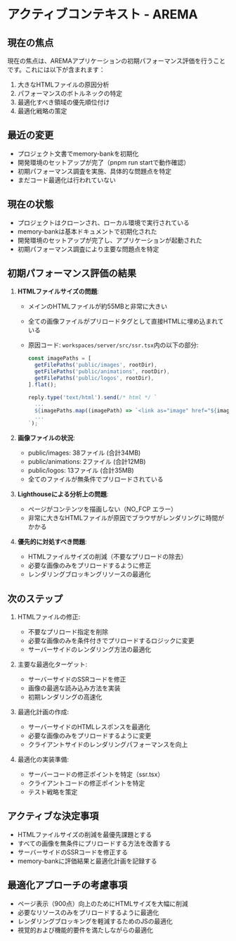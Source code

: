 # アクティブコンテキスト - AREMA

## 現在の焦点

現在の焦点は、AREMAアプリケーションの初期パフォーマンス評価を行うことです。これには以下が含まれます：

1. 大きなHTMLファイルの原因分析
2. パフォーマンスのボトルネックの特定
3. 最適化すべき領域の優先順位付け
4. 最適化戦略の策定

## 最近の変更

- プロジェクト文書でmemory-bankを初期化
- 開発環境のセットアップが完了（pnpm run startで動作確認）
- 初期パフォーマンス調査を実施、具体的な問題点を特定
- まだコード最適化は行われていない

## 現在の状態

- プロジェクトはクローンされ、ローカル環境で実行されている
- memory-bankは基本ドキュメントで初期化された
- 開発環境のセットアップが完了し、アプリケーションが起動された
- 初期パフォーマンス調査により主要な問題点を特定

## 初期パフォーマンス評価の結果

1. **HTMLファイルサイズの問題**:

   - メインのHTMLファイルが約55MBと非常に大きい
   - 全ての画像ファイルがプリロードタグとして直接HTMLに埋め込まれている
   - 原因コード: `workspaces/server/src/ssr.tsx`内の以下の部分:

     ```typescript
     const imagePaths = [
       getFilePaths('public/images', rootDir),
       getFilePaths('public/animations', rootDir),
       getFilePaths('public/logos', rootDir),
     ].flat();

     reply.type('text/html').send(/* html */ `
       ...
       ${imagePaths.map((imagePath) => `<link as="image" href="${imagePath}" rel="preload" />`).join('\n')}
       ...
     `);
     ```

2. **画像ファイルの状況**:

   - public/images: 38ファイル (合計34MB)
   - public/animations: 2ファイル (合計12MB)
   - public/logos: 13ファイル (合計35MB)
   - 全てのファイルが無条件でプリロードされている

3. **Lighthouseによる分析上の問題**:

   - ページがコンテンツを描画しない（NO_FCP エラー）
   - 非常に大きなHTMLファイルが原因でブラウザがレンダリングに時間がかかる

4. **優先的に対処すべき問題**:
   - HTMLファイルサイズの削減（不要なプリロードの除去）
   - 必要な画像のみをプリロードするように修正
   - レンダリングブロッキングリソースの最適化

## 次のステップ

1. HTMLファイルの修正:

   - 不要なプリロード指定を削除
   - 必要な画像のみを条件付きでプリロードするロジックに変更
   - サーバーサイドのレンダリング方法の最適化

2. 主要な最適化ターゲット:

   - サーバーサイドのSSRコードを修正
   - 画像の最適な読み込み方法を実装
   - 初期レンダリングの高速化

3. 最適化計画の作成:

   - サーバーサイドのHTMLレスポンスを最適化
   - 必要な画像のみをプリロードするように変更
   - クライアントサイドのレンダリングパフォーマンスを向上

4. 最適化の実装準備:
   - サーバーコードの修正ポイントを特定（ssr.tsx）
   - クライアントコードの修正ポイントを特定
   - テスト戦略を策定

## アクティブな決定事項

- HTMLファイルサイズの削減を最優先課題とする
- すべての画像を無条件にプリロードする方法を改善する
- サーバーサイドのSSRコードを修正する
- memory-bankに評価結果と最適化計画を記録する

## 最適化アプローチの考慮事項

- ページ表示（900点）向上のためにHTMLサイズを大幅に削減
- 必要なリソースのみをプリロードするように最適化
- レンダリングブロッキングを軽減するためのJSの最適化
- 視覚的および機能的要件を満たしながらの最適化
